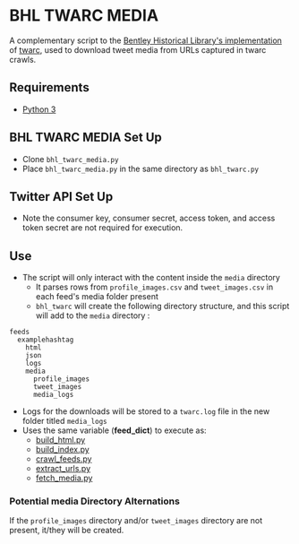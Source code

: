 # BHL TWARC MEDIA
A complementary script to the [Bentley Historical Library's implementation](https://github.com/bentley-historical-library/bhl_twarc) of [twarc](https://github.com/edsu/twarc), used to download tweet media from URLs captured in twarc crawls.

## Requirements
* [Python 3](https://www.python.org/)

## BHL TWARC MEDIA Set Up
* Clone `bhl_twarc_media.py`
* Place `bhl_twarc_media.py` in the same directory as `bhl_twarc.py`

## Twitter API Set Up
* Note the consumer key, consumer secret, access token, and access token secret are not required for execution.

## Use
* The script will only interact with the content inside the `media` directory
  * It parses rows from `profile_images.csv` and `tweet_images.csv` in each feed's media folder present
  * `bhl_twarc` will create the following directory structure, and this script will add to the `media` directory :
```
feeds
  examplehashtag
    html
    json
    logs
    media
      profile_images
      tweet_images
      media_logs
```

* Logs for the downloads will be stored to a `twarc.log` file in the new folder titled `media_logs` 
* Uses the same variable (**feed_dict**) to execute as:
  * [build_html.py](https://github.com/bentley-historical-library/bhl_twarc/blob/master/scripts/build_html.py)
  * [build_index.py](https://github.com/bentley-historical-library/bhl_twarc/blob/master/scripts/build_index.py)
  * [crawl_feeds.py](https://github.com/bentley-historical-library/bhl_twarc/blob/master/scripts/crawl_feeds.py)
  * [extract_urls.py](https://github.com/bentley-historical-library/bhl_twarc/blob/master/scripts/extract_urls.py)
  * [fetch_media.py](https://github.com/bentley-historical-library/bhl_twarc/blob/master/scripts/fetch_media.py)
  
### Potential media Directory Alternations
If the `profile_images` directory and/or `tweet_images` directory are not present, it/they will be created.
